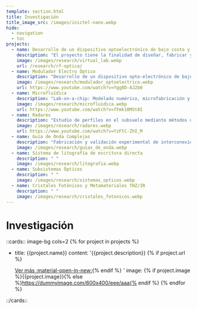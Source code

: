 ```yaml
---
template: section.html
title: Investigación
title_image_src: /images/inictel-nano.webp
hide:
  - navigation
  - toc
projects:
  - name: Desarrollo de un dispositivo optoelectrónico de bajo costo y banda ancha sintonizando velocidad de grupo en interface RF – Óptica
    description: "El proyecto tiene la finalidad de diseñar, fabricar y caracterizar un dispositivo electroóptico integrado denominado modulador fotónico de silicio."
    image: /images/research/virtual_lab.webp
    url: /research/rf-optica/
  - name: Modulador Electro Óptico
    description: "Desarrollo de un dispositivo opto-electrónico de bajo costo y banda ancha sintonizando velocidad de grupo en interface RF – Óptica"
    image: /images/research/modulador_optoelectrico.webp
    url: https://www.youtube.com/watch?v=Ygg0D-AJ2b0
  - name: Microfluídica
    description: "Lab-on-a-chip: Modelado numérico, microfabricación y caracterización de módulos microfluídicos"
    image: /images/research/microfluidica.webp
    url: https://www.youtube.com/watch?v=fFmk10MSt8I
  - name: Radares
    description: "Estudio de perfiles en el subsuelo mediante métodos de inversión y modelado electromagnético utilizando un geo radar de VHF aplicado a la zona arqueológica de Caral"
    image: /images/research/radares.webp
    url: https://www.youtube.com/watch?v=YzFtC-ZhI_M
  - name: Guía de Onda Complejas
    description: "Fabricación y validación experimental de interconexiones ópticas verticales compactas para plataformas de guías de onda de III-V y Silicio"
    image: /images/research/guias_de_onda.webp
  - name: Sistema de litografía de escritura directa
    description: " "
    image: /images/research/litografia.webp
  - name: Subsistemas Ópticos
    description: " "
    image: /images/research/sistemas_opticos.webp
  - name: Cristales Fotónicos y Metamateriales THZ/IR
    description: " "
    image: /images/research/cristales_fotonicos.webp
---
```


# Investigación

::cards:: image-bg cols=2
{% for project in projects %}

- title: {{project.name}}
  content: '{{project.description}}
  {% if project.url %}</p><p><a class="md-button md-button--primary" href="{{project.url}}">Ver más :material-open-in-new:</a>{% endif %}
  '
  image: {% if project.image %}{{project.image}}{% else %}https://dummyimage.com/600x400/eee/aaa{% endif %}
  {% endfor %}

::/cards::
